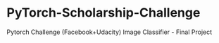# PyTorch-Scholarship-Challenge
Pytorch Challenge (Facebook+Udacity) Image Classifier - Final Project
